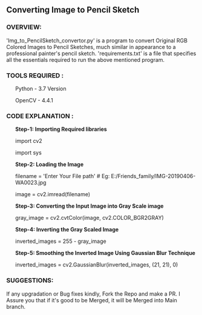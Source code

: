 ## Converting Image to Pencil Sketch <br>
### OVERVIEW: <br>
'Img_to_PencilSketch_convertor.py' is a program to convert Original RGB Colored Images to Pencil Sketches, much similar in appearance to a professional painter's pencil sketch.
'requirements.txt' is a file that specifies all the essentials required to run the above mentioned program. <br>
### TOOLS REQUIRED :<br>

<ul> Python - 3.7 Version </ul>
<ul> OpenCV - 4.4.1 </ul>

### CODE EXPLANATION :
<ol> <b>Step-1:  Importing Required libraries </b></ol>

<ol> import cv2 </ol>
<ol>import sys </ol>

<ol> <b> Step-2:  Loading the Image </b></ol>
<ul> filename = 'Enter Your File path'   # Eg: E:/Friends_family/IMG-20190406-WA0023.jpg </ul>
<ul>image = cv2.imread(filename) </ul>
<ol> <b> Step-3: Converting the Input Image into Gray Scale image </b> </ol>
<ul> gray_image = cv2.cvtColor(image, cv2.COLOR_BGR2GRAY) </ul>
<ol> <b> Step-4: Inverting the Gray Scaled Image</b> </ol>
<ul> inverted_images = 255 - gray_image </ul>
<ol>  <b>Step-5: Smoothing the Inverted Image Using Gaussian Blur Technique</b> </ol>
<ul> inverted_images = cv2.GaussianBlur(inverted_images, (21, 21), 0) </ul>

### SUGGESTIONS: <br>
If any upgradation or Bug fixes kindly, Fork the Repo and make a PR. I Assure you that if it's good to be Merged, it will be Merged into Main branch.

